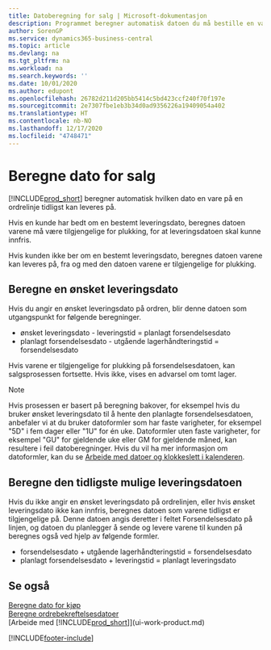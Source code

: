 ```yaml
---
title: Datoberegning for salg | Microsoft-dokumentasjon
description: Programmet beregner automatisk datoen du må bestille en vare på for å ha den på lager på en bestemt dato. Dette er datoen da du kan forvente at varer som ble bestilt på en bestemt dato, vil være tilgjengelig for plukking.
author: SorenGP
ms.service: dynamics365-business-central
ms.topic: article
ms.devlang: na
ms.tgt_pltfrm: na
ms.workload: na
ms.search.keywords: ''
ms.date: 10/01/2020
ms.author: edupont
ms.openlocfilehash: 26782d211d205bb5414c5bd423ccf240f70f197e
ms.sourcegitcommit: 2e7307fbe1eb3b34d0ad9356226a19409054a402
ms.translationtype: HT
ms.contentlocale: nb-NO
ms.lasthandoff: 12/17/2020
ms.locfileid: "4748471"
---
```

# <a name="date-calculation-for-sales"></a>Beregne dato for salg
[!INCLUDE[prod_short](includes/prod_short.md)] beregner automatisk hvilken dato en vare på en ordrelinje tidligst kan leveres på.

Hvis en kunde har bedt om en bestemt leveringsdato, beregnes datoen varene må være tilgjengelige for plukking, for at leveringsdatoen skal kunne innfris.

Hvis kunden ikke ber om en bestemt leveringsdato, beregnes datoen varene kan leveres på, fra og med den datoen varene er tilgjengelige for plukking.

## <a name="calculating-a-requested-delivery-date"></a>Beregne en ønsket leveringsdato
Hvis du angir en ønsket leveringsdato på ordren, blir denne datoen som utgangspunkt for følgende beregninger.

- ønsket leveringsdato - leveringstid = planlagt forsendelsesdato
- planlagt forsendelsesdato - utgående lagerhåndteringstid = forsendelsesdato

Hvis varene er tilgjengelige for plukking på forsendelsesdatoen, kan salgsprosessen fortsette. Hvis ikke, vises en advarsel om tomt lager.

> [!Note]
> Hvis prosessen er basert på beregning bakover, for eksempel hvis du bruker ønsket leveringsdato til å hente den planlagte forsendelsesdatoen, anbefaler vi at du bruker datoformler som har faste varigheter, for eksempel "5D" i fem dager eller "1U" for én uke. Datoformler uten faste varigheter, for eksempel "GU" for gjeldende uke eller GM for gjeldende måned, kan resultere i feil datoberegninger. Hvis du vil ha mer informasjon om datoformler, kan du se [Arbeide med datoer og klokkeslett i kalenderen](ui-enter-date-ranges.md).

## <a name="calculating-the-earliest-possible-delivery-date"></a>Beregne den tidligste mulige leveringsdatoen
Hvis du ikke angir en ønsket leveringsdato på ordrelinjen, eller hvis ønsket leveringsdato ikke kan innfris, beregnes datoen som varene tidligst er tilgjengelige på. Denne datoen angis deretter i feltet Forsendelsesdato på linjen, og datoen du planlegger å sende og levere varene til kunden på beregnes også ved hjelp av følgende formler.

- forsendelsesdato + utgående lagerhåndteringstid = forsendelsesdato
- planlagt forsendelsesdato + leveringstid = planlagt leveringsdato


## <a name="see-also"></a>Se også  
 [Beregne dato for kjøp](purchasing-date-calculation-for-purchases.md)   
 [Beregne ordrebekreftelsesdatoer](sales-how-to-calculate-order-promising-dates.md)  
 [Arbeide med [!INCLUDE[prod_short](includes/prod_short.md)]](ui-work-product.md)


[!INCLUDE[footer-include](includes/footer-banner.md)]